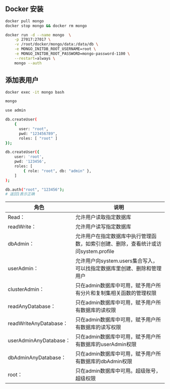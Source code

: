 ## Docker 安装

```sh
docker pull mongo
docker stop mongo && docker rm mongo

docker run -d --name mongo  \
    -p 27017:27017 \
    -v /root/docker/mongo/data:/data/db \
    -e MONGO_INITDB_ROOT_USERNAME=root \
    -e MONGO_INITDB_ROOT_PASSWORD=mongo-password-1100 \
    --restart=always \
    mongo --auth 
```


## 添加表用户

```sh 
docker exec -it mongo bash

mongo

use admin

db.createUser(
    {
      user: "root",
      pwd: "123456789",
      roles: [ "root" ]
});

db.createUser({ 
    user: 'root', 
    pwd: '123456', 
    roles: [ 
        { role: "root", db: "admin" },
    ] 
);

db.auth("root", "123456");
# 返回1表示正确
```


| 角色                   | 说明                                                                               |
| ---------------------- | ---------------------------------------------------------------------------------- |
| Read：                 | 允许用户读取指定数据库                                                             |
| readWrite：            | 允许用户读写指定数据库                                                             |
| dbAdmin：              | 允许用户在指定数据库中执行管理函数，如索引创建、删除，查看统计或访问system.profile |
| userAdmin：            | 允许用户向system.users集合写入，可以找指定数据库里创建、删除和管理用户             |
| clusterAdmin：         | 只在admin数据库中可用，赋予用户所有分片和复制集相关函数的管理权限                  |
| readAnyDatabase：      | 只在admin数据库中可用，赋予用户所有数据库的读权限                                  |
| readWriteAnyDatabase： | 只在admin数据库中可用，赋予用户所有数据库的读写权限                                |
| userAdminAnyDatabase： | 只在admin数据库中可用，赋予用户所有数据库的userAdmin权限                           |
| dbAdminAnyDatabase：   | 只在admin数据库中可用，赋予用户所有数据库的dbAdmin权限                             |
| root：                 | 只在admin数据库中可用。超级账号，超级权限                                          |